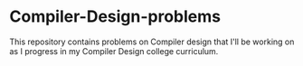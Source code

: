 # Compiler-Design-problems
This repository contains problems on Compiler design that I'll be working on as I progress in my Compiler Design college curriculum.
